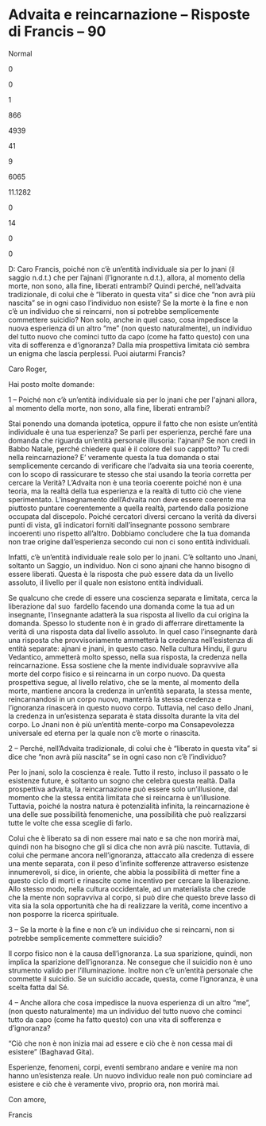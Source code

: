 # Advaita e reincarnazione – Risposte di Francis – 90

Normal

0

0

1

866

4939

41

9

6065

11.1282

0

14

0

0

D: Caro Francis, poich&eacute; non c&rsquo;&egrave; un&rsquo;entit&agrave; individuale sia per lo jnani (il saggio n.d.t.) che per l&rsquo;ajnani (l&rsquo;ignorante n.d.t.), allora, al momento della morte, non sono, alla fine, liberati entrambi? Quindi perch&eacute;, nell&rsquo;advaita tradizionale, di colui che &egrave; &ldquo;liberato in questa vita&rdquo; si dice che &ldquo;non avr&agrave; pi&ugrave; nascita&rdquo; se in ogni caso l&rsquo;individuo non esiste? Se la morte &egrave; la fine e non c&rsquo;&egrave; un individuo che si reincarni, non si potrebbe semplicemente commettere suicidio? Non solo, anche in quel caso, cosa impedisce la nuova esperienza di un altro &ldquo;me&rdquo; (non questo naturalmente), un individuo del tutto nuovo che cominci tutto da capo (come ha fatto questo) con una vita di sofferenza e d&rsquo;ignoranza? Dalla mia prospettiva limitata ci&ograve; sembra un enigma che lascia perplessi. Puoi aiutarmi Francis?

Caro Roger,

Hai posto molte domande:

1 &ndash; Poich&eacute; non c&rsquo;&egrave; un&rsquo;entit&agrave; individuale sia per lo jnani che per l'ajnani allora, al momento della morte, non sono, alla fine, liberati entrambi?

Stai ponendo una domanda ipotetica, oppure il fatto che non esiste un&rsquo;entit&agrave; individuale &egrave; una tua esperienza? Se parli per esperienza, perch&eacute; fare una domanda che riguarda un&rsquo;entit&agrave; personale illusoria: l'ajnani? Se non credi in Babbo Natale, perch&eacute; chiedere qual &egrave; il colore del suo cappotto? Tu credi nella reincarnazione? E&rsquo; veramente questa la tua domanda o stai semplicemente cercando di verificare che l&rsquo;advaita sia una teoria coerente, con lo scopo di rassicurare te stesso che stai usando la teoria corretta per cercare la Verit&agrave;? L&rsquo;Advaita non &egrave; una teoria coerente poich&eacute; non &egrave; una teoria, ma la realt&agrave; della tua esperienza e la realt&agrave; di tutto ci&ograve; che viene sperimentato. L&rsquo;insegnamento dell&rsquo;Advaita non deve essere coerente ma piuttosto puntare coerentemente a quella realt&agrave;, partendo dalla posizione occupata dal discepolo. Poich&eacute; cercatori diversi cercano la verit&agrave; da diversi punti di vista, gli indicatori forniti dall&rsquo;insegnante possono sembrare incoerenti uno rispetto all&rsquo;altro. Dobbiamo concludere che la tua domanda non trae origine dall&rsquo;esperienza secondo cui non ci sono entit&agrave; individuali.

Infatti, c&rsquo;&egrave; un&rsquo;entit&agrave; individuale reale solo per lo jnani. C&rsquo;&egrave; soltanto uno Jnani, soltanto un Saggio, un individuo. Non ci sono ajnani che hanno bisogno di essere liberati. Questa &egrave; la risposta che pu&ograve; essere data da un livello assoluto, il livello per il quale non esistono entit&agrave; individuali.

Se qualcuno che crede di essere una coscienza separata e limitata, cerca la liberazione dal suo&nbsp; fardello facendo una domanda come la tua ad un insegnante, l&rsquo;insegnante adatter&agrave; la sua risposta al livello da cui origina la domanda. Spesso lo studente non &egrave; in grado di afferrare direttamente la verit&agrave; di una risposta data dal livello assoluto. In quel caso l&rsquo;insegnante dar&agrave; una risposta che provvisoriamente ammetter&agrave; la credenza nell&rsquo;esistenza di entit&agrave; separate: ajnani e jnani, in questo caso. Nella cultura Hindu, il guru Vedantico, ammetter&agrave; molto spesso, nella sua risposta, la credenza nella reincarnazione. Essa sostiene che la mente individuale sopravvive alla morte del corpo fisico e si reincarna in un corpo nuovo. Da questa prospettiva segue, al livello relativo, che se la mente, al momento della morte, mantiene ancora la credenza in un&rsquo;entit&agrave; separata, la stessa mente, reincarnandosi in un corpo nuovo, manterr&agrave; la stessa credenza e l&rsquo;ignoranza rinascer&agrave; in questo nuovo corpo. Tuttavia, nel caso dello Jnani, la credenza in un&rsquo;esistenza separata &egrave; stata dissolta durante la vita del corpo. Lo Jnani non &egrave; pi&ugrave; un&rsquo;entit&agrave; mente-corpo ma Consapevolezza universale ed eterna per la quale non c&rsquo;&egrave; morte o rinascita.

2 &ndash; Perch&eacute;, nell&rsquo;Advaita tradizionale, di colui che &egrave; &ldquo;liberato in questa vita&rdquo; si dice che &ldquo;non avr&agrave; pi&ugrave; nascita&rdquo; se in ogni caso non c&rsquo;&egrave; l&rsquo;individuo?

Per lo jnani, solo la coscienza &egrave; reale. Tutto il resto, incluso il passato o le esistenze future, &egrave; soltanto un sogno che celebra questa realt&agrave;. Dalla prospettiva advaita, la reincarnazione pu&ograve; essere solo un&rsquo;illusione, dal momento che la stessa entit&agrave; limitata che si reincarna &egrave; un&rsquo;illusione. Tuttavia, poich&eacute; la nostra natura &egrave; potenzialit&agrave; infinita, la reincarnazione &egrave; una delle sue possibilit&agrave; fenomeniche, una possibilit&agrave; che pu&ograve; realizzarsi tutte le volte che essa sceglie di farlo.

Colui che &egrave; liberato sa di non essere mai nato e sa che non morir&agrave; mai, quindi non ha bisogno che gli si dica che non avr&agrave; pi&ugrave; nascite. Tuttavia, di colui che permane ancora nell&rsquo;ignoranza, attaccato alla credenza di essere una mente separata, con il peso d&rsquo;infinite sofferenze attraverso esistenze innumerevoli, si dice, in oriente, che abbia la possibilit&agrave; di metter fine a questo ciclo di morti e rinascite come incentivo per cercare la liberazione. Allo stesso modo, nella cultura occidentale, ad un materialista che crede che la mente non sopravviva al corpo, si pu&ograve; dire che questo breve lasso di vita sia la sola opportunit&agrave; che ha di realizzare la verit&agrave;, come incentivo a non posporre la ricerca spirituale.

3 &ndash; Se la morte &egrave; la fine e non c&rsquo;&egrave; un individuo che si reincarni, non si potrebbe semplicemente commettere suicidio?

Il corpo fisico non &egrave; la causa dell&rsquo;ignoranza. La sua sparizione, quindi, non implica la sparizione dell&rsquo;ignoranza. Ne consegue che il suicidio non &egrave; uno strumento valido per l&rsquo;illuminazione. Inoltre non c&rsquo;&egrave; un&rsquo;entit&agrave; personale che commette il suicidio. Se un suicidio accade, questa, come l&rsquo;ignoranza, &egrave; una scelta fatta dal S&eacute;.

4 &ndash; Anche allora che cosa impedisce la nuova esperienza di un altro &ldquo;me&rdquo;, (non questo naturalmente) ma un individuo del tutto nuovo che cominci tutto da capo (come ha fatto questo) con una vita di sofferenza e d&rsquo;ignoranza?

&ldquo;Ci&ograve; che non &egrave; non inizia mai ad essere e ci&ograve; che &egrave; non cessa mai di esistere&rdquo; (Baghavad Gita).

Esperienze, fenomeni, corpi, eventi sembrano andare e venire ma non hanno un&rsquo;esistenza reale. Un nuovo individuo reale non pu&ograve; cominciare ad esistere e ci&ograve; che &egrave; veramente vivo, proprio ora, non morir&agrave; mai.

Con amore,  

Francis

